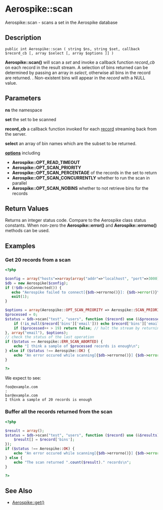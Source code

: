 
# Aerospike::scan

Aerospike::scan - scans a set in the Aerospike database

## Description

```
public int Aerospike::scan ( string $ns, string $set, callback $record_cb [, array $select [, array $options ]] )
```

**Aerospike::scan()** will scan a *set* and invoke a callback function 
*record_cb* on each record in the result stream.
A selection of bins returned can be determined by passing an array in *select*,
otherwise all bins in the record are returned.
.
Non-existent bins will appear in the *record* with a NULL value.

## Parameters

**ns** the namespace

**set** the set to be scanned

**record_cb** a callback function invoked for each [record](aerospike_get.md#parameters) streaming back from the server.

**select** an array of bin names which are the subset to be returned.

**[options](aerospike.md)** including
- **Aerospike::OPT_READ_TIMEOUT**
- **Aerospike::OPT_SCAN_PRIORITY**
- **Aerospike::OPT_SCAN_PERCENTAGE** of the records in the set to return
- **Aerospike::OPT_SCAN_CONCURRENTLY** whether to run the scan in parallel
- **Aerospike::OPT_SCAN_NOBINS** whether to not retrieve bins for the records

## Return Values

Returns an integer status code.  Compare to the Aerospike class status
constants.  When non-zero the **Aerospike::error()** and
**Aerospike::errorno()** methods can be used.

## Examples

### Get 20 records from a scan

```php
<?php

$config = array("hosts"=>array(array("addr"=>"localhost", "port"=>3000)));
$db = new Aerospike($config);
if (!$db->isConnected()) {
   echo "Aerospike failed to connect[{$db->errorno()}]: {$db->error()}\n";
   exit(1);
}

$options = array(Aerospike::OPT_SCAN_PRIORITY => Aerospike::SCAN_PRIORITY_MEDIUM);
$processed = 0;
$status = $db->scan("test", "users", function ($record) use (&$processed) {
    if (!is_null($record['bins']['email'])) echo $record['bins']['email']."\n";
    if ($processed++ > 19) return false; // halt the stream by returning a false
}, array("email"), $options);
// check the status of the last operation
if ($status == Aerospike::ERR_SCAN_ABORTED) {
    echo "I think a sample of $processed records is enough\n";
} else if ($status !== Aerospike::OK) {
    echo "An error occured while scanning[{$db->errorno()}] {$db->error()}\n";
}

?>
```

We expect to see:

```
foo@example.com
:
bar@example.com
I think a sample of 20 records is enough
```

### Buffer all the records returned from the scan

```php
<?php

$result = array();
$status = $db->scan("test", "users", function ($record) use (&$results) {
    $result[] = $record['bins'];
});
if ($status !== Aerospike::OK) {
    echo "An error occured while scanning[{$db->errorno()}] {$db->error()}\n";
} else {
    echo "The scan returned ".count($result)." records\n";
}

?>
```

## See Also

- [Aerospike::get()](aerospike_get.md)
